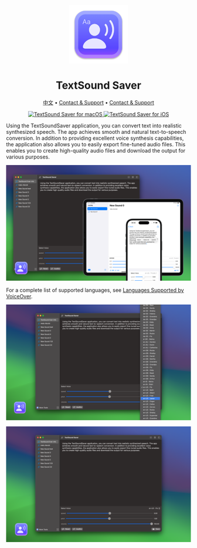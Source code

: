 <div align="center">
  <br />
  <br />
  <img src="./assets/logo.png" width="160" height="160">
  <h1>TextSound Saver</h1>
  <!--rehype:style=border: 0;-->
  <p>
    <a href="./README.zh.md">中文</a> • 
    <a target="_blank" href="https://github.com/jaywcjlove/TextSoundSaver/issues/new?template=bug_report.yml">Contact & Support</a> • 
    <a href="https://wangchujiang.com/#/contact">Contact & Support</a>
    <!--rehype:target=_blank-->
  </p>
  <p>
    <a target="_blank" href="https://apps.apple.com/app/textsound-saver/id6478511402" title="TextSound Saver for macOS">
      <img alt="TextSound Saver for macOS" src="https://jaywcjlove.github.io/sb/download/macos.svg" height="51">
    </a>
    <a href="https://apps.apple.com/app/textsound-saver/id6478511402?platform=iphone" title="TextSound Saver for iOS"><img src="https://jaywcjlove.github.io/sb/download/appstore.svg" alt="TextSound Saver for iOS" height="51"></a>
  </p>
</div>

Using the TextSoundSaver application, you can convert text into realistic synthesized speech. The app achieves smooth and natural text-to-speech conversion. In addition to providing excellent voice synthesis capabilities, the application also allows you to easily export fine-tuned audio files. This enables you to create high-quality audio files and download the output for various purposes.

![TextSoundSaver Screenshots 1](./assets/screenshots-1-all.png)

For a complete list of supported languages, see [Languages Supported by VoiceOver](https://support.apple.com/en-us/111748).

![TextSoundSaver Screenshots 2](./assets/screenshots-2.png)

![TextSoundSaver Screenshots 1](./assets/screenshots-1.png)
